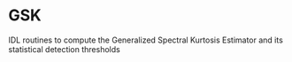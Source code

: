 # GSK
IDL routines to compute the Generalized Spectral Kurtosis Estimator and its statistical detection thresholds
